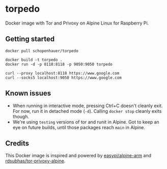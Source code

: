 # torpedo

Docker image with Tor and Privoxy on Alpine Linux for Raspberry Pi.

## Getting started

```
docker pull schopenhauer/torpedo
```

```
docker build -t torpedo .
docker run -d -p 8118:8118 -p 9050:9050 torpedo
```

```
curl --proxy localhost:8118 https://www.google.com
curl --socks5 localhost:9050 https://www.google.com
```

## Known issues

* When running in interactive mode, pressing Ctrl+C doesn't cleanly exit. For now, run it in detached mode (`-d`). Calling `docker stop` cleanly exits though.
* We're using `testing` versions of tor and runit in Alpine. Got to keep an eye on future builds, until those packages reach `main` in Alpine.

## Credits

This Docker image is inspired and powered by [easypi/alpine-arm](https://hub.docker.com/r/easypi/alpine-arm/) and [rdsubhas/tor-privoxy-alpine](https://hub.docker.com/r/rdsubhas/tor-privoxy-alpine/).

